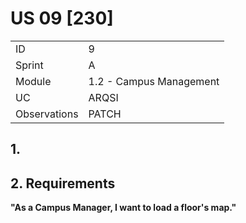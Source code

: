 # US 09 [230]

|              |                         |
| ------------ | ----------------------- |
| ID           | 9                       |
| Sprint       | A                       |
| Module       | 1.2 - Campus Management |
| UC           | ARQSI                   |
| Observations | PATCH                   |

## 1.

## 2. Requirements

**"As a Campus Manager, I want to load a floor's map."**
